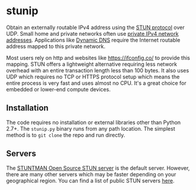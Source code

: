 # stunip
Obtain an externally routable IPv4 address using the [STUN protocol](
https://tools.ietf.org/html/rfc3489) over UDP. Small home and private
networks often use [private IPv4 network addresses](
https://en.wikipedia.org/wiki/Private_network#Private_IPv4_addresses).
Applications like [Dynamic DNS](http://www.duckdns.org/) require the
Internet routable address mapped to this private network.

Most users rely on http and websites like https://ifconfig.co/ to 
provide this mapping. STUN offers a lightweight alternative requiring
less network overhead with an entire transaction length less than
100 bytes. It also uses UDP which requires no TCP or HTTPS protocol
setup which means the entire process is very fast and uses almost no
CPU. It's a great choice for embedded or lower-end compute devices.

## Installation

The code requires no installation or external libraries other than
Python 2.7+. The `stunip.py` binary runs from any path location.  The
simplest method is to `git clone` the repo and run directly.

## Servers

The  [STUNTMAN Open Source STUN server](http://stunprotocol.org/) is the
default server. However, there are many other servers which may be faster
depending on your geographical region. You can find a list of public STUN
servers [here](https://gist.github.com/mondain/b0ec1cf5f60ae726202e).
